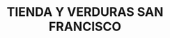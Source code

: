 ---
title: "TIENDA Y VERDURAS SAN FRANCISCO"
url: /simacota-bario-santa-barbara/tienda-y-verduras-san-francisco/
shop: frutería
---